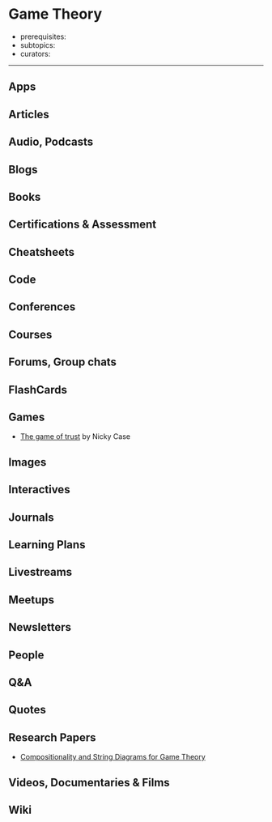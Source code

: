 # Game Theory

- prerequisites:
- subtopics:
- curators:

------

## Apps

## Articles

## Audio, Podcasts

## Blogs

## Books

## Certifications & Assessment

## Cheatsheets

## Code

## Conferences

## Courses

## Forums, Group chats

## FlashCards

## Games

- [The game of trust](https://ncase.me/trust/) by Nicky Case

## Images

## Interactives

## Journals

## Learning Plans

## Livestreams

## Meetups

## Newsletters

## People

## Q&A

## Quotes

## Research Papers

- [Compositionality and String Diagrams for Game Theory](https://arxiv.org/pdf/1604.06061.pdf)

## Videos, Documentaries & Films

## Wiki
